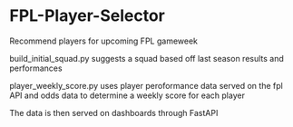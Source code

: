 # FPL-Player-Selector
 Recommend players for upcoming FPL gameweek

 build_initial_squad.py suggests a squad based off last season results and performances

 player_weekly_score.py uses player peroformance data served on the fpl API and odds data to determine a weekly score for each player

 The data is then served on dashboards through FastAPI

